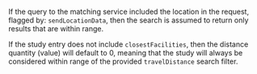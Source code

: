 If the query to the matching service included the location in the request, flagged by: `sendLocationData`, then the search is assumed to return only results that are within range.

If the study entry does not include `closestFacilities`, then the distance quantity (value) will default to 0, meaning that the study will always be considered within range of the provided `travelDistance` search filter.
